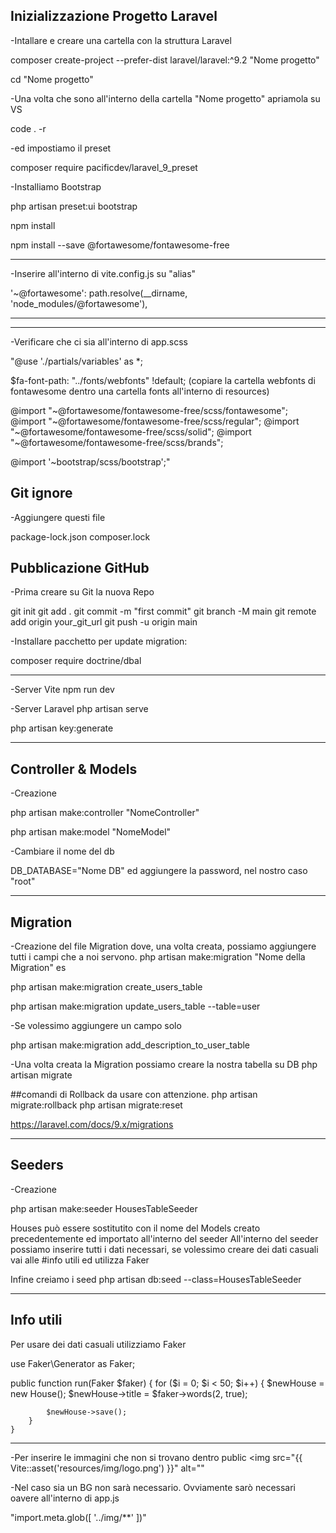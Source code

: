 ## Inizializzazione Progetto Laravel



-Intallare e creare una cartella con la struttura Laravel

composer create-project --prefer-dist laravel/laravel:^9.2 "Nome progetto"

cd "Nome progetto"

-Una volta che sono all'interno della cartella "Nome progetto" apriamola su VS

code . -r


-ed impostiamo il preset

composer require pacificdev/laravel_9_preset   


-Installiamo Bootstrap

php artisan preset:ui bootstrap
   

npm install         


npm install --save @fortawesome/fontawesome-free  

_________________________________________

-Inserire all'interno di vite.config.js su "alias"


'~@fortawesome': path.resolve(__dirname, 'node_modules/@fortawesome'),
___________________________________________


_____________________________________
-Verificare che ci sia all'interno di app.scss

"@use './partials/variables' as *; 


$fa-font-path: "../fonts/webfonts" !default; (copiare la cartella webfonts di fontawesome dentro una cartella fonts all'interno di resources)

@import "~@fortawesome/fontawesome-free/scss/fontawesome";
@import "~@fortawesome/fontawesome-free/scss/regular";
@import "~@fortawesome/fontawesome-free/scss/solid";
@import "~@fortawesome/fontawesome-free/scss/brands";

@import '~bootstrap/scss/bootstrap';"


## Git ignore
-Aggiungere questi file

package-lock.json
composer.lock


## Pubblicazione GitHub

-Prima creare su Git la nuova Repo

git init
git add .
git commit -m "first commit"
git branch -M main
git remote add origin your_git_url
git push -u origin main


-Installare pacchetto per update migration:

composer require doctrine/dbal
_______________________________________________________________

-Server Vite 
npm run dev

-Server Laravel
php artisan serve


php artisan key:generate
_______________________________________________________________
## Controller & Models
-Creazione

php artisan make:controller "NomeController"

php artisan make:model "NomeModel"


-Cambiare il nome del db

DB_DATABASE="Nome DB"
ed aggiungere la password, nel nostro caso "root"

_____________________________________________________________
## Migration

-Creazione del file Migration dove, una volta creata, possiamo aggiungere tutti i campi che a noi servono.
php artisan make:migration "Nome della Migration" es 

php artisan make:migration create_users_table


php artisan make:migration update_users_table --table=user


-Se volessimo aggiungere un campo solo

php artisan make:migration add_description_to_user_table

-Una volta creata la Migration possiamo creare la nostra tabella su DB
php artisan migrate

##comandi di Rollback da usare con attenzione.
php artisan migrate:rollback
php artisan migrate:reset


https://laravel.com/docs/9.x/migrations
_____________________________________________________________
## Seeders

-Creazione

php artisan make:seeder HousesTableSeeder

Houses può essere sostitutito con il nome del Models creato precedentemente ed importato all'interno del seeder
All'interno del seeder possiamo inserire tutti i dati necessari, se volessimo creare dei dati casuali vai alle #info utili ed utilizza Faker

Infine creiamo i seed
php artisan db:seed --class=HousesTableSeeder

____________________________________________________________
## Info utili

Per usare dei dati casuali utilizziamo Faker

use Faker\Generator as Faker;

 public function run(Faker $faker)
    {
        for ($i = 0; $i < 50; $i++) {
            $newHouse = new House();
            $newHouse->title = $faker->words(2, true);
    
            $newHouse->save();
        }
    }




-------


-Per inserire le immagini che non si trovano dentro public
<img src="{{ Vite::asset('resources/img/logo.png') }}" alt=""

-Nel caso sia un BG non sarà necessario.
Ovviamente sarò necessari oavere all'interno di app.js

"import.meta.glob([
    '../img/**'
])"
